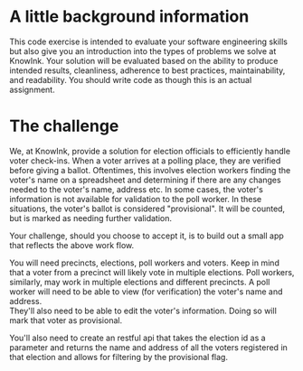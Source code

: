 # A little background information

This code exercise is intended to evaluate your software engineering skills but 
also give you an introduction into the types of problems we solve at KnowInk.
Your solution will be evaluated based on the ability to produce intended
results, cleanliness, adherence to best practices, maintainability, and
readability. You should write code as though this is an actual assignment. 

# The challenge

We, at KnowInk, provide a solution for election officials to efficiently handle
voter check-ins.  When a voter arrives at a polling place, they are verified
before giving a ballot.  Oftentimes, this involves election workers finding the
voter's name on a spreadsheet and determining if there are any changes needed to
the voter's name, address etc.  In some cases, the voter's information is not
available for validation to the poll worker.  In these situations, the voter's
ballot is considered "provisional".  It will be counted, but is marked as
needing further validation.

Your challenge, should you choose to accept it, is to build out a small app 
that reflects the above work flow.

You will need precincts, elections, poll workers and voters.  Keep in mind that
a voter from a precinct will likely vote in multiple elections.  Poll workers,
similarly, may work in multiple elections and different precincts. A poll worker 
will need to be able to view (for verification) the voter's name and address.  
They'll also need to be able to edit the voter's information.  Doing so will mark 
that voter as provisional.

You'll also need to create an restful api that takes the election id as a 
parameter and returns the name and address of all the voters registered in that
election and allows for filtering by the provisional flag.
